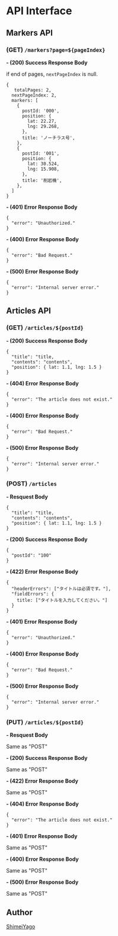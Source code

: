 # API Interface

## Markers API
### (GET) `/markers?page=${pageIndex}`
**- (200) Success Response Body**

if end of pages, `nextPageIndex` is null.

```
{
   totalPages: 2,
  nextPageIndex: 2,
  markers: [
    {
      postId: '000',
      position: {
        lat: 22.27,
        lng: 29.268,
      },
      title: 'ノーチラス号',
    },
    {
      postId: '001',
      position: {
        lat: 30.524,
        lng: 15.908,
      },
      title: '削岩機',
    },
  ]
}
```

**- (401) Error Response Body**
```
{
  "error": "Unauthorized."
}
```

**- (400) Error Response Body**
```
{
  "error": "Bad Request."
}
```

**- (500) Error Response Body**
```
{
  "error": "Internal server error."
}
```


## Articles API
### (GET) `/articles/${postId}`
**- (200) Success Response Body**
```
{
  "title": "title,
  "contents": "contents",
  "position": { lat: 1.1, lng: 1.5 }
}
```

**- (404) Error Response Body**
```
{
  "error": "The article does not exist."
}
```

**- (400) Error Response Body**
```
{
  "error": "Bad Request."
}
```

**- (500) Error Response Body**
```
{
  "error": "Internal server error."
}
```

### (POST) `/articles`
**- Resquest Body**
```
{
  "title": "title,
  "contents": "contents",
  "position": { lat: 1.1, lng: 1.5 }
}
```

**- (200) Success Response Body**
```
{
  "postId": "100"
}
```

**- (422) Error Response Body**
```
{
  "headerErrors": ["タイトルは必須です。"],
  "fieldErrors": {
    title: ["タイトルを入力してください。"]
  }
}
```

**- (401) Error Response Body**
```
{
  "error": "Unauthorized."
}
```

**- (400) Error Response Body**
```
{
  "error": "Bad Request."
}
```

**- (500) Error Response Body**
```
{
  "error": "Internal server error."
}
```

### (PUT) `/articles/${postId}`
**- Resquest Body**

Same as "POST"

**- (200) Success Response Body**

Same as "POST"

**- (422) Error Response Body**

Same as "POST"

**- (404) Error Response Body**
```
{
  "error": "The article does not exist."
}
```

**- (401) Error Response Body**

Same as "POST"

**- (400) Error Response Body**

Same as "POST"

**- (500) Error Response Body**

Same as "POST"

## Author
[ShimeiYago](https://github.com/ShimeiYago)
